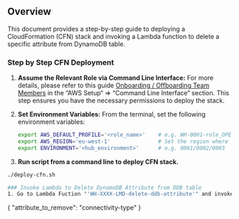 ## Overview

This document provides a step-by-step guide to deploying a CloudFormation (CFN) stack and invoking a Lambda function to delete a specific attribute from DynamoDB table.

### Step by Step CFN Deployment

1. **Assume the Relevant Role via Command Line Interface:**
   For more details, please refer to this guide [Onboarding / Offboarding Team Members](https://basproducts.atlassian.net/wiki/spaces/CSL/pages/90787714/Onboarding+Offboarding+Team+Members) in the “AWS Setup“ => “Command Line Interface“ section. This step ensures you have the necessary permissions to deploy the stack.

2. **Set Environment Variables:**
   From the terminal, set the following environment variables:
   ```bash
   export AWS_DEFAULT_PROFILE='<role_name>'    # e.g. WH-00H1-role_OPERATIONS
   export AWS_REGION='eu-west-1'               # Set the region where the Lambda function will be created
   export ENVIRONMENT='<hub_environment>'      # e.g. 0001/0002/0003

3. **Run script from a command line to deploy CFN stack.**
```bash
./deploy-cfn.sh

### Invoke Lambda to Delete DynamoDB Attribute from DDB table
1. Go to Lambda Fuction "'WH-XXXX-LMD-delete-ddb-attribute'" and invoke it with below payload
```
{
    "attribute_to_remove": "connectivity-type"
}
```
